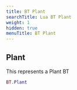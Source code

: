 ```yaml
---
title: BT Plant
searchTitle: Lua BT Plant
weight: 1
hidden: true
menuTitle: BT Plant
---
```

## Plant

This represents a Plant BT
```lua
BT.Plant
```